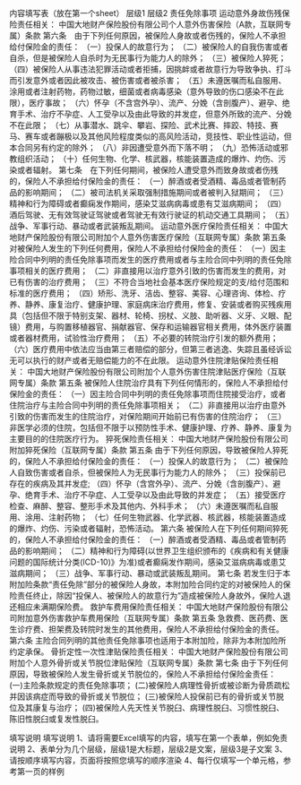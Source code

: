 内容填写表（放在第一个sheet）
	层级1	层级2
	责任免除事项
	运动意外身故伤残保险责任相关：
		中国大地财产保险股份有限公司个人意外伤害保险（A款，互联网专属）条款
		第六条　由于下列任何原因，被保险人身故或者伤残的，保险人不承担给付保险金的责任：
		（一）投保人的故意行为；
		（二）被保险人的自我伤害或者自杀，但是被保险人自杀时为无民事行为能力人的除外； 
		（三）被保险人猝死；
		（四）被保险人从事违法犯罪活动或者拒捕，因挑衅或者故意行为导致争执、打斗而引发意外或者因此被攻击、被伤害或者被杀害；
		（五）未遵医嘱而私自服用、涂用或者注射药物，药物过敏，细菌或者病毒感染（意外导致的伤口感染不在此限），医疗事故；
		（六）怀孕（不含宫外孕）、流产、分娩（含剖腹产）、避孕、绝育手术、治疗不孕症、人工受孕以及由此导致的并发症，但意外所致的流产、分娩不在此限；
		（七）从事潜水、跳伞、攀岩、探险、武术比赛、摔跤、特技、赛马、赛车或者蹦极以及其他风险程度类似的高风险活动，竞技性、职业性运动，但本合同另有约定的除外；
		（八）非因遭受意外而下落不明；
		（九）恐怖活动或邪教组织活动；
		（十）任何生物、化学、核武器，核能装置造成的爆炸、灼伤、污染或者辐射。
		第七条　在下列任何期间，被保险人遭受意外而致身故或者伤残的，保险人不承担给付保险金的责任：
		（一）醉酒或者受酒精、毒品或者管制药品的影响期间；
		（二）被司法机关采取强制措施期间或者被判入狱期间；
		（三）精神和行为障碍或者癫痫发作期间，感染艾滋病病毒或患有艾滋病期间；
		（四）酒后驾驶、无有效驾驶证驾驶或者驾驶无有效行驶证的机动交通工具期间；
		（五）战争、军事行动、暴动或者武装叛乱期间。
	运动意外医疗保险责任相关：
		中国大地财产保险股份有限公司附加个人意外伤害医疗保险（互联网专属）条款
		第五条 对被保险人发生的下列任何费用，保险人不承担给付保险金的责任：
		（一）因主险合同中列明的责任免除事项而发生的医疗费用或者与主险合同中列明的责任免除事项相关的医疗费用；
		（二）非直接用以治疗意外引致的伤害而发生的费用，对已有伤害的治疗费用；
		（三）不符合当地社会基本医疗保险规定的支/给付范围和标准的医疗费用；
		（四）矫形、洗牙、洁齿、整容、美容、心理咨询、体检、疗养、静养、康复治疗、健康护理、家庭病床治疗费用，修复、安装或者购买残疾用具（包括但不限于特别支架、器材、轮椅、拐杖、义肢、助听器、义牙、义眼、配镜）费用，与购置移植器官、捐献器官、保存和运输器官相关费用，体外医疗装置或者器材费用，试验性治疗费用；
		（五）不必要的转院治疗引发的额外费用；
		（六）医疗费用中依法应当由第三者赔偿的部分，但第三者逃逸、失踪且虽经诉讼无可以执行的财产或者无赔偿能力的不在此限。
	运动意外住院津贴保险责任相关：
		中国大地财产保险股份有限公司附加个人意外伤害住院津贴医疗保险（互联网专属）条款
		第五条 被保险人住院治疗具有下列任何情形的，保险人不承担给付保险金的责任：
		（一）因主险合同中列明的责任免除事项而住院接受治疗，或者住院治疗与主险合同中列明的责任免除事项相关；
		（二）非直接用以治疗由意外引致的伤害而发生的住院治疗，对保险期间开始前已有伤害的住院治疗；
		（三）非医学必须的住院，包括但不限于以预防性手术、健康护理、疗养、静养、康复为主要目的的住院医疗行为。
	猝死保险责任相关：
		中国大地财产保险股份有限公司附加猝死保险（互联网专属）条款
		第五条 由于下列任何原因，导致被保险人猝死的，保险人不承担给付保险金的责任：
		（一）投保人的故意行为； 
		（二）被保险人自致伤害或者自杀，但被保险人为无民事行为能力人的除外；
		（三）投保前已存在的疾病及其并发症;
		（四）怀孕（含宫外孕）、流产、分娩（含剖腹产）、避孕、绝育手术、治疗不孕症、人工受孕以及由此导致的并发症；
		（五）接受医疗检查、麻醉、整容、整形手术及其他内、外科手术；
		（六）未遵医嘱而私自服用、涂用、注射药物；
		（七）任何生物武器、化学武器、核武器，核能装置造成的爆炸、灼伤、污染或者辐射，恐怖活动。
		第六条 被保险人在下列任何期间猝死的，保险人不承担给付保险金的责任：
		（一）醉酒或者受酒精、毒品或者管制药品的影响期间；
		（二）精神和行为障碍(以世界卫生组织颁布的《疾病和有关健康问题的国际统计分类(ICD-10)》为准)或者癫痫发作期间，感染艾滋病病毒或患艾滋病期间；
		（三）战争、军事行动、暴动或武装叛乱期间。
		第七条 若发生归于本附加险条款“责任免除”部分的被保险人身故，本附加险合同约定的对被保险人的保险责任终止，除因“投保人、被保险人的故意行为”造成被保险人身故外，保险人退还相应未满期保险费。
	救护车费用保险责任相关：
		中国大地财产保险股份有限公司附加意外伤害救护车费用保险（互联网专属）条款
		第五条 急救费、医药费、医生诊疗费、担架费及转院时发生的其他费用，保险人不承担给付保险金的责任。
		第六条 主险合同列明的其他责任免除事项也适用于本附加险，除非为本附加险所约定承保。
	骨折定性一次性津贴保险责任相关：
		中国大地财产保险股份有限公司附加个人意外骨折或关节脱位津贴保险（互联网专属）条款
		第七条  由于下列任何原因，导致被保险人发生骨折或关节脱位的，保险人不承担给付保险金责任：
		(一)主险条款规定的责任免除事项；
		(二)被保险人病理性骨折或被诊断为骨质疏松并因该病症而导致的骨折或关节脱位；
		(三)被保险人投保前已有的骨折或关节脱位及其康复与治疗；
		(四)被保险人先天性关节脱臼、病理性脱臼、习惯性脱臼、陈旧性脱臼或复发性脱臼。


填写说明
	填写说明
	1、请将需要Excel填写的内容，填写在第一个表单，例如免责说明
	2、表单分为几个层级，层级1是大标题，层级2是文案，层级3是子文案
	3、请按顺序填写内容，页面将按照您填写的顺序渲染
	4、每行仅填写一个单元格，参考第一页的样例



